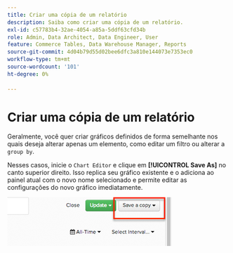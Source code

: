 ```yaml
---
title: Criar uma cópia de um relatório
description: Saiba como criar uma cópia de um relatório.
exl-id: c57783b4-32ae-4054-a85a-5ddf63cfd34b
role: Admin, Data Architect, Data Engineer, User
feature: Commerce Tables, Data Warehouse Manager, Reports
source-git-commit: 4d04b79d55d02bee6dfc3a810e144073e7353ec0
workflow-type: tm+mt
source-wordcount: '101'
ht-degree: 0%

---
```


# Criar uma cópia de um relatório

Geralmente, você quer criar gráficos definidos de forma semelhante nos quais deseja alterar apenas um elemento, como editar um filtro ou alterar a `group by`.

Nesses casos, inicie o `Chart Editor` e clique em **[!UICONTROL Save As]** no canto superior direito. Isso replica seu gráfico existente e o adiciona ao painel atual com o novo nome selecionado e permite editar as configurações do novo gráfico imediatamente.

![Editor de gráfico mostrando a opção Salvar como para criar uma cópia de um relatório](../../assets/create-report-copy.png)
